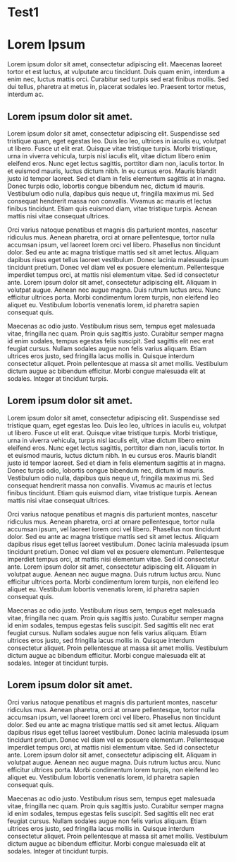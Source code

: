 # Test1
# Lorem Ipsum

Lorem ipsum dolor sit amet, consectetur adipiscing elit. Maecenas laoreet tortor et est luctus, at vulputate arcu tincidunt. Duis quam enim, interdum a enim nec, luctus mattis orci. Curabitur sed turpis sed erat finibus mollis. Sed dui tellus, pharetra at metus in, placerat sodales leo. Praesent tortor metus, interdum ac.

## Lorem ipsum dolor sit amet.

Lorem ipsum dolor sit amet, consectetur adipiscing elit. Suspendisse sed tristique quam, eget egestas leo. Duis leo leo, ultrices in iaculis eu, volutpat ut libero. Fusce ut elit erat. Quisque vitae tristique turpis. Morbi tristique, urna in viverra vehicula, turpis nisl iaculis elit, vitae dictum libero enim eleifend eros. Nunc eget lectus sagittis, porttitor diam non, iaculis tortor. In et euismod mauris, luctus dictum nibh. In eu cursus eros. Mauris blandit justo id tempor laoreet. Sed et diam in felis elementum sagittis at in magna. Donec turpis odio, lobortis congue bibendum nec, dictum id mauris. Vestibulum odio nulla, dapibus quis neque ut, fringilla maximus mi. Sed consequat hendrerit massa non convallis. Vivamus ac mauris et lectus finibus tincidunt. Etiam quis euismod diam, vitae tristique turpis. Aenean mattis nisi vitae consequat ultrices.

Orci varius natoque penatibus et magnis dis parturient montes, nascetur ridiculus mus. Aenean pharetra, orci at ornare pellentesque, tortor nulla accumsan ipsum, vel laoreet lorem orci vel libero. Phasellus non tincidunt dolor. Sed eu ante ac magna tristique mattis sed sit amet lectus. Aliquam dapibus risus eget tellus laoreet vestibulum. Donec lacinia malesuada ipsum tincidunt pretium. Donec vel diam vel ex posuere elementum. Pellentesque imperdiet tempus orci, at mattis nisi elementum vitae. Sed id consectetur ante. Lorem ipsum dolor sit amet, consectetur adipiscing elit. Aliquam in volutpat augue. Aenean nec augue magna. Duis rutrum luctus arcu. Nunc efficitur ultrices porta. Morbi condimentum lorem turpis, non eleifend leo aliquet eu. Vestibulum lobortis venenatis lorem, id pharetra sapien consequat quis.

Maecenas ac odio justo. Vestibulum risus sem, tempus eget malesuada vitae, fringilla nec quam. Proin quis sagittis justo. Curabitur semper magna id enim sodales, tempus egestas felis suscipit. Sed sagittis elit nec erat feugiat cursus. Nullam sodales augue non felis varius aliquam. Etiam ultrices eros justo, sed fringilla lacus mollis in. Quisque interdum consectetur aliquet. Proin pellentesque at massa sit amet mollis. Vestibulum dictum augue ac bibendum efficitur. Morbi congue malesuada elit at sodales. Integer at tincidunt turpis.

## Lorem ipsum dolor sit amet.

Lorem ipsum dolor sit amet, consectetur adipiscing elit. Suspendisse sed tristique quam, eget egestas leo. Duis leo leo, ultrices in iaculis eu, volutpat ut libero. Fusce ut elit erat. Quisque vitae tristique turpis. Morbi tristique, urna in viverra vehicula, turpis nisl iaculis elit, vitae dictum libero enim eleifend eros. Nunc eget lectus sagittis, porttitor diam non, iaculis tortor. In et euismod mauris, luctus dictum nibh. In eu cursus eros. Mauris blandit justo id tempor laoreet. Sed et diam in felis elementum sagittis at in magna. Donec turpis odio, lobortis congue bibendum nec, dictum id mauris. Vestibulum odio nulla, dapibus quis neque ut, fringilla maximus mi. Sed consequat hendrerit massa non convallis. Vivamus ac mauris et lectus finibus tincidunt. Etiam quis euismod diam, vitae tristique turpis. Aenean mattis nisi vitae consequat ultrices.

Orci varius natoque penatibus et magnis dis parturient montes, nascetur ridiculus mus. Aenean pharetra, orci at ornare pellentesque, tortor nulla accumsan ipsum, vel laoreet lorem orci vel libero. Phasellus non tincidunt dolor. Sed eu ante ac magna tristique mattis sed sit amet lectus. Aliquam dapibus risus eget tellus laoreet vestibulum. Donec lacinia malesuada ipsum tincidunt pretium. Donec vel diam vel ex posuere elementum. Pellentesque imperdiet tempus orci, at mattis nisi elementum vitae. Sed id consectetur ante. Lorem ipsum dolor sit amet, consectetur adipiscing elit. Aliquam in volutpat augue. Aenean nec augue magna. Duis rutrum luctus arcu. Nunc efficitur ultrices porta. Morbi condimentum lorem turpis, non eleifend leo aliquet eu. Vestibulum lobortis venenatis lorem, id pharetra sapien consequat quis.

Maecenas ac odio justo. Vestibulum risus sem, tempus eget malesuada vitae, fringilla nec quam. Proin quis sagittis justo. Curabitur semper magna id enim sodales, tempus egestas felis suscipit. Sed sagittis elit nec erat feugiat cursus. Nullam sodales augue non felis varius aliquam. Etiam ultrices eros justo, sed fringilla lacus mollis in. Quisque interdum consectetur aliquet. Proin pellentesque at massa sit amet mollis. Vestibulum dictum augue ac bibendum efficitur. Morbi congue malesuada elit at sodales. Integer at tincidunt turpis.

## Lorem ipsum dolor sit amet.

Orci varius natoque penatibus et magnis dis parturient montes, nascetur ridiculus mus. Aenean pharetra, orci at ornare pellentesque, tortor nulla accumsan ipsum, vel laoreet lorem orci vel libero. Phasellus non tincidunt dolor. Sed eu ante ac magna tristique mattis sed sit amet lectus. Aliquam dapibus risus eget tellus laoreet vestibulum. Donec lacinia malesuada ipsum tincidunt pretium. Donec vel diam vel ex posuere elementum. Pellentesque imperdiet tempus orci, at mattis nisi elementum vitae. Sed id consectetur ante. Lorem ipsum dolor sit amet, consectetur adipiscing elit. Aliquam in volutpat augue. Aenean nec augue magna. Duis rutrum luctus arcu. Nunc efficitur ultrices porta. Morbi condimentum lorem turpis, non eleifend leo aliquet eu. Vestibulum lobortis venenatis lorem, id pharetra sapien consequat quis.

Maecenas ac odio justo. Vestibulum risus sem, tempus eget malesuada vitae, fringilla nec quam. Proin quis sagittis justo. Curabitur semper magna id enim sodales, tempus egestas felis suscipit. Sed sagittis elit nec erat feugiat cursus. Nullam sodales augue non felis varius aliquam. Etiam ultrices eros justo, sed fringilla lacus mollis in. Quisque interdum consectetur aliquet. Proin pellentesque at massa sit amet mollis. Vestibulum dictum augue ac bibendum efficitur. Morbi congue malesuada elit at sodales. Integer at tincidunt turpis.